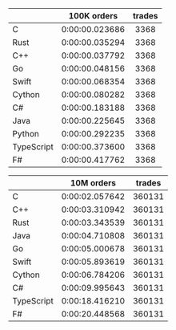 ||100K orders|trades|
-|:-:|:-:|
|C|0:00:00.023686|3368|
|Rust|0:00:00.035294|3368|
|C++|0:00:00.037792|3368|
|Go|0:00:00.048156|3368|
|Swift|0:00:00.068354|3368|
|Cython|0:00:00.080282|3368|
|C#|0:00:00.183188|3368|
|Java|0:00:00.225645|3368|
|Python|0:00:00.292235|3368|
|TypeScript|0:00:00.373600|3368|
|F#|0:00:00.417762|3368|


||10M orders|trades|
-|:-:|:-:|
|C|0:00:02.057642|360131|
|C++|0:00:03.310942|360131|
|Rust|0:00:03.343539|360131|
|Java|0:00:04.710808|360131|
|Go|0:00:05.000678|360131|
|Swift|0:00:05.893619|360131|
|Cython|0:00:06.784206|360131|
|C#|0:00:09.995643|360131|
|TypeScript|0:00:18.416210|360131|
|F#|0:00:20.448568|360131|


